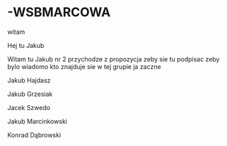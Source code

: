 # -WSBMARCOWA
witam 



Hej tu Jakub

Witam tu Jakub nr 2 przychodze z propozycja zeby sie tu podpisac zeby bylo wiadomo kto znajduje sie w tej grupie
ja zaczne

Jakub Hajdasz

Jakub Grzesiak

Jacek Szwedo

Jakub Marcinkowski

Konrad Dąbrowski

